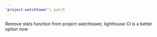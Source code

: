 ```yaml
---
'project-watchtower': patch
---
```


Remove stats function from project watchtower, lighthouse CI is a better option now
